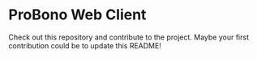 # ProBono Web Client

Check out this repository and contribute to the project. Maybe your first contribution could be to update this README!

